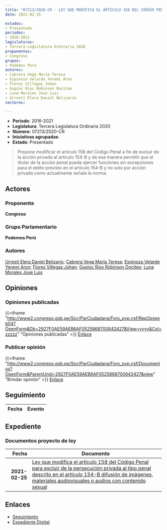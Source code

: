 ```yaml
---
title: "07213/2020-CR - LEY QUE MODIFICA EL ARTÍCULO 158 DEL CÓDIGO PENAL PARA EXCLUIR DE LA PERSECUCIÓN PRIVADA AL TIPO PENAL DESCRITO EN EL ARTÍCULO 154-B DIFUSIÓN DE IMÁGENES, MATERIALES AUDIOVISUALES O AUDIOS CON CONTENIDO SEXUAL."
date: 2021-02-25

estados:
- Presentado
periodos:
- 2016-2021
legislaturas:
- Tercera Legislatura Ordinaria 2020
proponentes:
- Congreso
grupos:
- Podemos Perú
autores:
- Cabrera Vega María Teresa
- Espinoza Velarde Yeremi Aron
- Flores Villegas Johan
- Gupioc Rios Robinson Dociteo
- Luna Morales José Luis
- Urresti Elera Daniel Belizario
sectores:

---
```

- **Periodo**: 2016-2021
- **Legislatura**: Tercera Legislatura Ordinaria 2020
- **Número**: 07213/2020-CR
- **Iniciativas agrupadas**: 
- **Estado**: Presentado

> Propone modificar el artículo 158 del Código Penal a fin de excluir de la acción privada al artículo 154-B y de esa manera permitir que el titular de la acción penal pueda ejercer funciones sin excepciones para el delito previsto en el artículo 154-B y no solo por acción privada como actualmente señala la norma.


## Actores

### Proponente

**Congreso**

### Grupo Parlamentario

**Podemos Perú**

### Autores

[Urresti Elera Daniel Belizario](mailto:mailto:durresti@congreso.gob.pe); [Cabrera Vega María Teresa](mailto:mailto:mcabrera@congreso.gob.pe); [Espinoza Velarde Yeremi Aron](mailto:mailto:yespinoza@congreso.gob.pe); [Flores Villegas Johan](mailto:mailto:jfloresv@congreso.gob.pe); [Gupioc Rios Robinson Dociteo](mailto:mailto:rgupioc@congreso.gob.pe); [Luna Morales José Luis](mailto:mailto:jlunam@congreso.gob.pe)

## Opiniones

### Opiniones publicadas

{{<iframe "http://www2.congreso.gob.pe/Sicr/ParCiudadana/Foro_pvp.nsf/RepOpiweb04?OpenForm&Db=2927F0AE59AEB6AF0525868700642427&View=yyyy&Col=zzzzz" "Opiniones publicadas" >}}
[Enlace](http://www2.congreso.gob.pe/Sicr/ParCiudadana/Foro_pvp.nsf/RepOpiweb04?OpenForm&Db=2927F0AE59AEB6AF0525868700642427&View=yyyy&Col=zzzzz)

### Publicar opinión

{{<iframe "http://www2.congreso.gob.pe/Sicr/ParCiudadana/Foro_pvp.nsf/Documentos?OpenForm&ParentUnid=2927F0AE59AEB6AF0525868700642427&view" "Brindar opinión" >}}
[Enlace](http://www2.congreso.gob.pe/Sicr/ParCiudadana/Foro_pvp.nsf/Documentos?OpenForm&ParentUnid=2927F0AE59AEB6AF0525868700642427&view)


## Seguimiento

| Fecha | Evento |
|------:|--------|


## Expediente

### Documentos proyecto de ley

| Fecha | Documento |
|------:|-----------|
| **2021-02-25** | [Ley que modifica el artículo 158 del Código Penal para excluir de la persecución privada al tipo penal descrito en el artículo 154-B difusión de imágenes, materiales audiovisuales o audios con contenido sexual](http://www.leyes.congreso.gob.pe/Documentos/2016_2021/Proyectos_de_Ley_y_de_Resoluciones_Legislativas/PL07213-20210225.pdf) |

## Enlaces

- [Seguimiento](http://www2.congreso.gob.pe/Sicr/TraDocEstProc/CLProLey2016.nsf/f7fff46988ca05b1052578e100829cc7/260c2ff6bb2df9820525868700760229?OpenDocument)
- [Expediente Digital](http://www2.congreso.gob.pe/Sicr/TraDocEstProc/Expvirt_2011.nsf/visbusqptramdoc1621/07213?opendocument)

